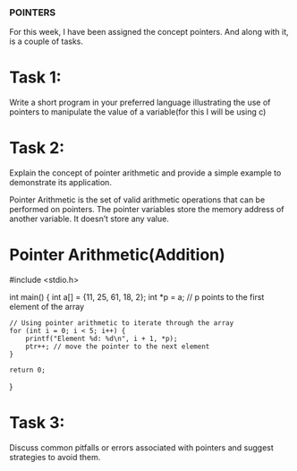 ### POINTERS

For this week, I have been assigned the concept pointers.
And along with it, is a couple of tasks.

Task 1:
=======
Write a short program in your preferred language illustrating the use of pointers to manipulate the value of a variable(for this I will be using c)


Task 2:
=======
Explain the concept of pointer arithmetic and provide a simple example to demonstrate its application.

Pointer Arithmetic is the set of valid arithmetic operations that can be
performed on pointers. The pointer variables store the memory address of
another variable. It doesn’t store any value.

Pointer Arithmetic(Addition)
============================

#include <stdio.h>

int main() {
    int a[] = {11, 25, 61, 18, 2};
    int *p = a; // p points to the first element of the array

    // Using pointer arithmetic to iterate through the array
    for (int i = 0; i < 5; i++) {
        printf("Element %d: %d\n", i + 1, *p);
        ptr++; // move the pointer to the next element
    }

    return 0;
}













Task 3:
=======
Discuss common pitfalls or errors associated with pointers and suggest strategies to avoid them.

